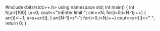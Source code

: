 #include<bits/stdc++.h>
using namespace std;
int main()
{
int N,arr[100],i,s=0;
cout<<"\nEnter limit:";
cin>>N;
for(i=0;i<N-1;i++)
{
arr[i]=i+1;
s=s+arr[i];
}
arr[N-1]=s*-1;
for(i=0;i<N;i++)
cout<<arr[i]<<" ";
return 0;
}
